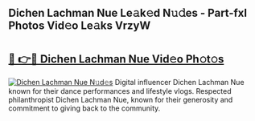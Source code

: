 ## Dichen Lachman Nue Le𝚊k𝚎d N𝚞𝚍es - Part-fxI Photos Vid𝚎o Le𝚊ks VrzyW

# <h2><a href="http://fb581s.evod.top/?m=Dichen+Lachman+Nue">🔗 👉🔴 Dichen Lachman Nue Vid𝚎o Ph𝚘t𝚘s</a></h2>

[![Dichen Lachman Nue N𝚞d𝚎s](https://i.imgur.com/8V9OHl7.gif)](http://fb581s.evod.top/?m=Dichen+Lachman+Nue)
Digital influencer Dichen Lachman Nue known for their dance performances and lifestyle vlogs. Respected philanthropist Dichen Lachman Nue, known for their generosity and commitment to giving back to the community. 
